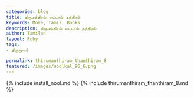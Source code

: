 ```yaml
---  
categories: blog  
title: திருமந்திரம் எட்டாம் தந்திரம்
keywords: More, Tamil, Books  
description: திருமந்திரம் எட்டாம் தந்திரம்
author: Tamilan  
layout: Ruby  
tags:     
- திருமூலர்

permalink: thirumanthiram_thanthiram_8  
featured: /images/noolkal_96_6.png  
---  
```

{% include install_nool.md %} 
{% include thirumanthiram_thanthiram_8.md %} 

